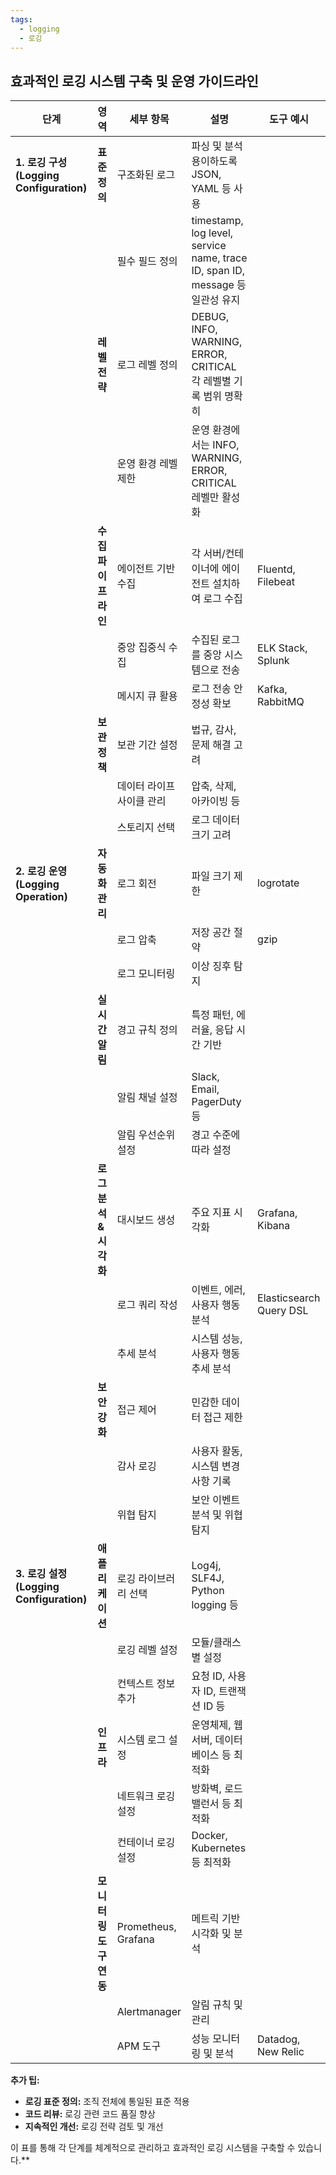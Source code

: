 ```yaml
---
tags:
  - logging
  - 로깅
---
```


## 효과적인 로깅 시스템 구축 및 운영 가이드라인

| **단계** | **영역** | **세부 항목** | **설명** | **도구 예시** |
|---|---|---|---|---|
| **1. 로깅 구성 (Logging Configuration)** | **표준 정의** | 구조화된 로그 | 파싱 및 분석 용이하도록 JSON, YAML 등 사용 |  |
|  |  | 필수 필드 정의 | timestamp, log level, service name, trace ID, span ID, message 등 일관성 유지 |  |
|  | **레벨 전략** | 로그 레벨 정의 | DEBUG, INFO, WARNING, ERROR, CRITICAL 각 레벨별 기록 범위 명확히 |  |
|  |  | 운영 환경 레벨 제한 | 운영 환경에서는 INFO, WARNING, ERROR, CRITICAL 레벨만 활성화 |  |
|  | **수집 파이프라인** | 에이전트 기반 수집 | 각 서버/컨테이너에 에이전트 설치하여 로그 수집 | Fluentd, Filebeat |
|  |  | 중앙 집중식 수집 | 수집된 로그를 중앙 시스템으로 전송 | ELK Stack, Splunk |
|  |  | 메시지 큐 활용 | 로그 전송 안정성 확보 | Kafka, RabbitMQ |
|  | **보관 정책** | 보관 기간 설정 | 법규, 감사, 문제 해결 고려 |  |
|  |  | 데이터 라이프사이클 관리 | 압축, 삭제, 아카이빙 등 |  |
|  |  | 스토리지 선택 | 로그 데이터 크기 고려 |  |
| **2. 로깅 운영 (Logging Operation)** | **자동화 관리** | 로그 회전 | 파일 크기 제한 | logrotate |
|  |  | 로그 압축 | 저장 공간 절약 | gzip |
|  |  | 로그 모니터링 | 이상 징후 탐지 |  |
|  | **실시간 알림** | 경고 규칙 정의 | 특정 패턴, 에러율, 응답 시간 기반 |  |
|  |  | 알림 채널 설정 | Slack, Email, PagerDuty 등 |  |
|  |  | 알림 우선순위 설정 | 경고 수준에 따라 설정 |  |
|  | **로그 분석 & 시각화** | 대시보드 생성 | 주요 지표 시각화 | Grafana, Kibana |
|  |  | 로그 쿼리 작성 | 이벤트, 에러, 사용자 행동 분석 | Elasticsearch Query DSL |
|  |  | 추세 분석 | 시스템 성능, 사용자 행동 추세 분석 |  |
|  | **보안 강화** | 접근 제어 | 민감한 데이터 접근 제한 |  |
|  |  | 감사 로깅 | 사용자 활동, 시스템 변경 사항 기록 |  |
|  |  | 위협 탐지 | 보안 이벤트 분석 및 위협 탐지 |  |
| **3. 로깅 설정 (Logging Configuration)** | **애플리케이션** | 로깅 라이브러리 선택 | Log4j, SLF4J, Python logging 등 |  |
|  |  | 로깅 레벨 설정 | 모듈/클래스별 설정 |  |
|  |  | 컨텍스트 정보 추가 | 요청 ID, 사용자 ID, 트랜잭션 ID 등 |  |
|  | **인프라** | 시스템 로그 설정 | 운영체제, 웹 서버, 데이터베이스 등 최적화 |  |
|  |  | 네트워크 로깅 설정 | 방화벽, 로드 밸런서 등 최적화 |  |
|  |  | 컨테이너 로깅 설정 | Docker, Kubernetes 등 최적화 |  |
|  | **모니터링 도구 연동** | Prometheus, Grafana | 메트릭 기반 시각화 및 분석 |  |
|  |  | Alertmanager | 알림 규칙 및 관리 |  |
|  |  | APM 도구 | 성능 모니터링 및 분석 | Datadog, New Relic |

**추가 팁:**

*   **로깅 표준 정의:** 조직 전체에 통일된 표준 적용
*   **코드 리뷰:** 로깅 관련 코드 품질 향상
*   **지속적인 개선:** 로깅 전략 검토 및 개선

이 표를 통해 각 단계를 체계적으로 관리하고 효과적인 로깅 시스템을 구축할 수 있습니다.**